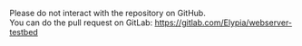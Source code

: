 Please do not interact with the repository on GitHub.  
You can do the pull request on GitLab: https://gitlab.com/Elypia/webserver-testbed
